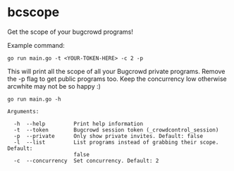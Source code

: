 # bcscope
Get the scope of your bugcrowd programs!

Example command:
```
go run main.go -t <YOUR-TOKEN-HERE> -c 2 -p
```
This will print all the scope of all your Bugcrowd private programs.
Remove the -p flag to get public programs too.
Keep the concurrency low otherwise arcwhite may not be so happy :)

```
go run main.go -h

Arguments:

  -h  --help         Print help information
  -t  --token        Bugcrowd session token (_crowdcontrol_session)
  -p  --private      Only show private invites. Default: false
  -l  --list         List programs instead of grabbing their scope. Default:
                     false
  -c  --concurrency  Set concurrency. Default: 2

```
